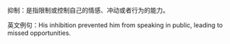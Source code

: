 抑制：是指限制或控制自己的情感、冲动或者行为的能力。

英文例句：His inhibition prevented him from speaking in public, leading to missed opportunities.